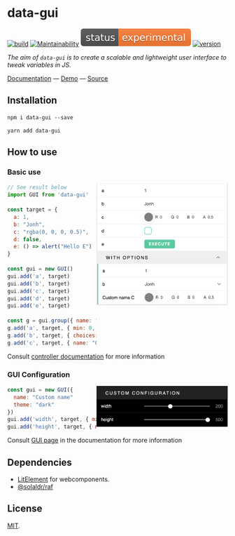 # data-gui

[![build](https://github.com/SolalDR/data-gui/actions/workflows/build.yml/badge.svg)](https://github.com/SolalDR/data-gui/actions/workflows/build.yml)
[![Maintainability](https://api.codeclimate.com/v1/badges/0e90a12eb9040d1865b0/maintainability)](https://codeclimate.com/github/SolalDR/data-gui/maintainability)
[![status: experimental](https://github.com/GIScience/badges/raw/master/status/experimental.svg)](https://github.com/GIScience/badges#experimental)
[![version](https://img.shields.io/github/package-json/v/SolalDR/data-gui)](https://github.com/SolalDR/data-gui)


*The aim of `data-gui` is to create a scalable and lightweight user interface to tweak variables in JS.*

[Documentation](https://solaldr.github.io/data-gui/modules.html#default) — [Demo](https://data-gui.netlify.app) — [Source](https://github.com/SolalDR/data-gui)
<br>

## Installation

```
npm i data-gui --save
```

```
yarn add data-gui
```

## How to use

### Basic use

<img src="https://raw.githubusercontent.com/SolalDR/data-gui/master/public/light.png" width="300" align="right"/>

```javascript
// See result below 
import GUI from 'data-gui'

const target = {
  a: 1,
  b: "Jonh",
  c: "rgba(0, 0, 0, 0.5)",
  d: false,
  e: () => alert("Hello E")
}

const gui = new GUI()
gui.add('a', target)
gui.add('b', target)
gui.add('c', target)
gui.add('d', target)
gui.add('e', target)

const g = gui.group({ name: 'With options' })
g.add('a', target, { min: 0, max: 100, step: 0.1 })
g.add('b', target, { choices: ["Jonh", "Foo", "Bar"] })
g.add('c', target, { name: "Custom name C"})
```


Consult [controller documentation](https://solaldr.github.io/data-gui/classes/basecontroller.html) for more information

### GUI Configuration

<img src="https://raw.githubusercontent.com/SolalDR/data-gui/master/public/dark-with-name2.png" width="300" align="right"/>

```javascript
const gui = new GUI({
  name: "Custom name"
  theme: "dark"
}) 
gui.add('width', target, { min: 0, max: 500 })
gui.add('height', target, { min: 0, max: 500 })
```

</p>

Consult [GUI page](https://solaldr.github.io/data-gui/classes/gui.html) in the documentation for more information

## Dependencies

- [LitElement](https://github.com/Polymer/lit-element) for webcomponents. 
- [@solaldr/raf](https://github.com/SolalDR/raf)

## License

[MIT](LICENSE).
